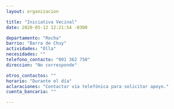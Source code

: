 ```yaml
---
layout: organizacion

title: "Iniciativa Vecinal"
date: 2020-05-12 12:21:54 -0300

departamento: "Rocha"
barrio: "Barra de Chuy"
actividades: "Olla"
necesidades: ""
telefono_contacto: "091 362 750"
direccion: "No corresponde"

otros_contactos: ""
horario: "Durante el día"
aclaraciones: "Contactar vía telefónica para solicitar apoyo."
cuenta_bancaria: ""

---
```


